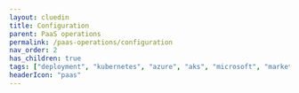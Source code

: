 ```yaml
---
layout: cluedin
title: Configuration
parent: PaaS operations
permalink: /paas-operations/configuration
nav_order: 2
has_children: true
tags: ["deployment", "kubernetes", "azure", "aks", "microsoft", "marketplace", "azure-marketplace"]
headerIcon: "paas"
---
```


